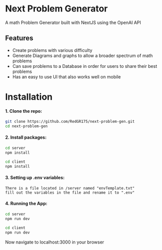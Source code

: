 # Next Problem Generator
A math Problem Generator built with NextJS using the OpenAI API

## Features

- Create problems with various difficulty
- Generate Diagrams and graphs to allow a broader spectrum of math problems
- Can save problems to a Database in order for users to share their best problems
- Has an easy to use UI that also works well on mobile

# Installation 

#### 1. Clone the repo:
```sh
git clone https://github.com/RedGR175/next-problem-gen.git
cd next-problem-gen
```

#### 2. Install packages:
```sh
cd server
npm install
```
```sh
cd client
npm install
```


#### 3. Setting up .env variables: 

    There is a file located in /server named "envTemplate.txt"
    fill out the variables in the file and rename it to ".env"

#### 4. Running the App: 
```sh
cd server
npm run dev
```
```sh
cd client
npm run dev
```
Now navigate to localhost:3000 in your browser